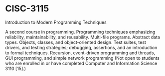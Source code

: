 # CISC-3115

Introduction to Modern Programming Techniques

A second course in programming. Programming techniques emphasizing reliability, maintainability, and reusability. Multi-file programs. Abstract data types. Objects, classes, and object-oriented design. Test suites, test drivers, and testing strategies; debugging, assertions, and an introduction to formal techniques. Recursion, event-driven programming and threads, GUI programming, and simple network programming (Not open to students who are enrolled in or have completed Computer and Information Science 3110 [15].)
